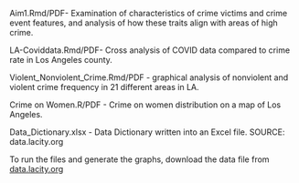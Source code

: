 Aim1.Rmd/PDF-  Examination of characteristics of crime victims and crime event features, and analysis of how these traits align with areas of high crime. 

LA-Coviddata.Rmd/PDF- Cross analysis of COVID data compared to crime rate in Los Angeles county. 

Violent_Nonviolent_Crime.Rmd/PDF - graphical analysis of nonviolent and violent crime frequency in 21 different areas in LA.

Crime on Women.R/PDF - Crime on women distribution on a map of Los Angeles. 

Data_Dictionary.xlsx - Data Dictionary written into an Excel file. SOURCE: data.lacity.org

To run the files and generate the graphs, download the data file from [data.lacity.org](https://data.lacity.org/Public-Safety/Crime-Data-from-2020-to-Present/2nrs-mtv8/about_data)
